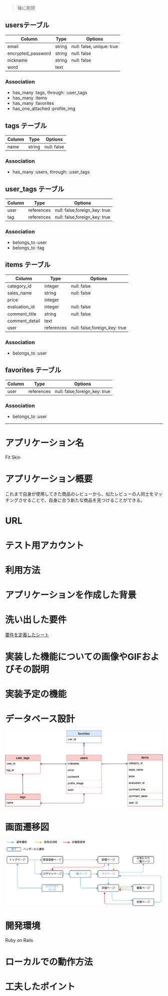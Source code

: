 >後に削除
## usersテーブル

| Column             | Type    | Options                   |
| ------------------ | ------- | ------------------------- |
| email              | string  | null: false, unique: true |
| encrypted_password | string  | null: false               |
| nickname           | string  | null: false               |
| word               |  text   |                           |

### Association

- has_many :tags, through: :user_tags
- has_many :items
- has_many :favorites
- has_one_attached :profile_img


## tags テーブル

| Column | Type   | Options     |
| ------ | ------ | ----------- |
| name   | string | null: false |

### Association

- has_many :users, through: :user_tags


## user_tags テーブル

| Column | Type       | Options                       |
| ------ | ---------- | ----------------------------- |
| user   | references | null: false,foreign_key: true |
| tag    | references | null: false,foreign_key: true |

### Association

- belongs_to :user
- belongs_to :tag


## items テーブル

| Column           | Type       | Options                       |
| ---------------- | ---------- | ----------------------------- |
| category_id      |  integer   | null: false                   |
| sales_name       |   string   | null: false                   |
| price            |  integer   |                               |
| evaluation_id    |  integer   | null: false                   |
| comment_title    |   string   | null: false                   |
| comment_detail   |    text    |                               |
| user             | references | null: false,foreign_key: true |

### Association

- belongs_to :user


## favorites テーブル

| Column | Type       | Options                       |
| ------ | ---------- | ----------------------------- |
| user   | references | null: false,foreign_key: true |

### Association

- belongs_to :user
***

# アプリケーション名
Fit Skin

# アプリケーション概要
これまで自身が使用してきた商品のレビューから、似たレビューの人同士をマッチングさせることで、自身に合う新たな商品を見つけることができる。

# URL

# テスト用アカウント

# 利用方法

# アプリケーションを作成した背景

# 洗い出した要件
[要件を定義したシート](https://docs.google.com/spreadsheets/d/1LLWfr6ZU8rBb5ePfhpQeXhkq4owPEU3uZ4ZpiHwV7m4/edit#gid=982722306)

# 実装した機能についての画像やGIFおよびその説明

# 実装予定の機能

# データベース設計
![ER図](app/assets/images/ER.png "ER図")

# 画面遷移図
![画面遷移図](app/assets/images/view.png "画面遷移図")
# 開発環境
Ruby on Rails

# ローカルでの動作方法

# 工夫したポイント